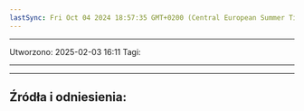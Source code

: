```yaml
---
lastSync: Fri Oct 04 2024 18:57:35 GMT+0200 (Central European Summer Time)
---
```


---
Utworzono: 2025-02-03 16:11
Tagi:

---




---
## Źródła i odniesienia:
